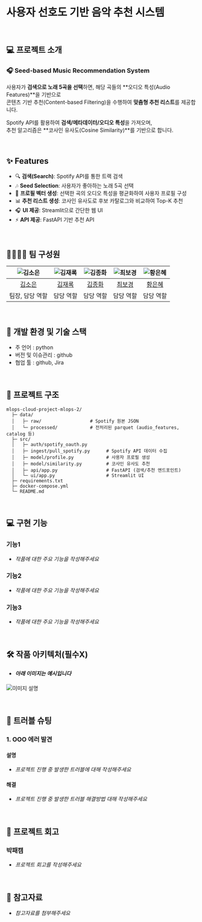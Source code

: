 # 사용자 선호도 기반 음악 추천 시스템

<br>

## 💻 프로젝트 소개
### 🎧 Seed-based Music Recommendation System

사용자가 **검색으로 노래 5곡을 선택**하면, 해당 곡들의 **오디오 특성(Audio Features)**을 기반으로  
콘텐츠 기반 추천(Content-based Filtering)을 수행하여 **맞춤형 추천 리스트**를 제공합니다.  

Spotify API를 활용하여 **검색/메타데이터/오디오 특성**을 가져오며,  
추천 알고리즘은 **코사인 유사도(Cosine Similarity)**를 기반으로 합니다.  

<br>

## ✨ Features
- 🔍 **검색(Search)**: Spotify API를 통한 트랙 검색
- 🎶 **Seed Selection**: 사용자가 좋아하는 노래 5곡 선택
- 🧩 **프로필 벡터 생성**: 선택한 곡의 오디오 특성을 평균화하여 사용자 프로필 구성
- 📊 **추천 리스트 생성**: 코사인 유사도로 후보 카탈로그와 비교하여 Top-K 추천
- 🎧 **UI 제공**: Streamlit으로 간단한 웹 UI
- ⚡ **API 제공**: FastAPI 기반 추천 API

<br>

## 👨‍👩‍👦‍👦 팀 구성원

| ![김소은](https://avatars.githubusercontent.com/u/156163982?v=4) | ![김재록](https://avatars.githubusercontent.com/u/156163982?v=4) | ![김종화](https://avatars.githubusercontent.com/u/156163982?v=4) | ![최보경](https://avatars.githubusercontent.com/u/156163982?v=4) | ![황은혜](https://avatars.githubusercontent.com/u/156163982?v=4) |
| :--------------------------------------------------------------: | :--------------------------------------------------------------: | :--------------------------------------------------------------: | :--------------------------------------------------------------: | :--------------------------------------------------------------: |
|            [김소은](https://github.com/oriori88)             |            [김재록](https://github.com/UpstageAILab)             |            [김종화](https://github.com/UpstageAILab)             |            [최보경](https://github.com/UpstageAILab)             |            [황은혜](https://github.com/UpstageAILab)             |
|                            팀장, 담당 역할                             |                            담당 역할                             |                            담당 역할                             |                            담당 역할                             |                            담당 역할                             |

<br>

## 🔨 개발 환경 및 기술 스택
- 주 언어 : python
- 버전 및 이슈관리 : github
- 협업 툴 : github, Jira

<br>

## 📁 프로젝트 구조
```
mlops-cloud-project-mlops-2/
  ├─ data/
  │   ├─ raw/                  # Spotify 원본 JSON
  │   └─ processed/            # 전처리된 parquet (audio_features, catalog 등)
  ├─ src/
  │   ├─ auth/spotify_oauth.py
  │   ├─ ingest/pull_spotify.py      # Spotify API 데이터 수집
  │   ├─ model/profile.py            # 사용자 프로필 생성
  │   ├─ model/similarity.py         # 코사인 유사도 추천
  │   ├─ api/app.py                  # FastAPI (검색/추천 엔드포인트)
  │   └─ ui/app.py                   # Streamlit UI
  ├─ requirements.txt
  ├─ docker-compose.yml
  └─ README.md
```

<br>

## 💻​ 구현 기능
### 기능1
- _작품에 대한 주요 기능을 작성해주세요_
### 기능2
- _작품에 대한 주요 기능을 작성해주세요_
### 기능3
- _작품에 대한 주요 기능을 작성해주세요_

<br>

## 🛠️ 작품 아키텍처(필수X)
- #### _아래 이미지는 예시입니다_
![이미지 설명](https://miro.medium.com/v2/resize:fit:4800/format:webp/1*ub_u88a4MB5Uj-9Eb60VNA.jpeg)

<br>

## 🚨​ 트러블 슈팅
### 1. OOO 에러 발견

#### 설명
- _프로젝트 진행 중 발생한 트러블에 대해 작성해주세요_

#### 해결
- _프로젝트 진행 중 발생한 트러블 해결방법 대해 작성해주세요_

<br>

## 📌 프로젝트 회고
### 박패캠
- _프로젝트 회고를 작성해주세요_

<br>

## 📰​ 참고자료
- _참고자료를 첨부해주세요_
